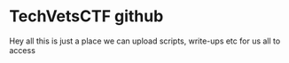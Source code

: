 # TechVetsCTF github

Hey all this is just a place we can upload scripts, write-ups etc for us all to access

